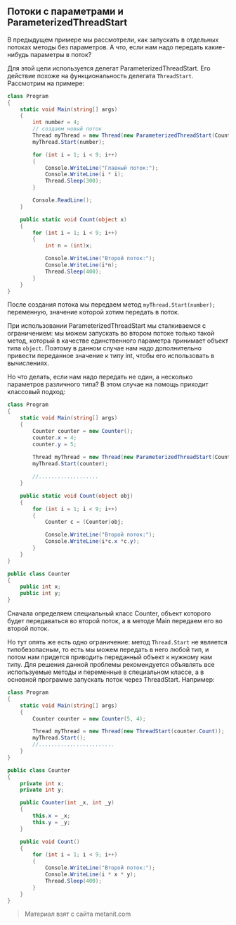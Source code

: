 ## Потоки с параметрами и ParameterizedThreadStart

В предыдущем примере мы рассмотрели, как запускать в отдельных потоках методы без параметров. А что, если нам надо передать какие-нибудь параметры в поток?

Для этой цели используется делегат ParameterizedThreadStart. Его действие похоже на функциональность делегата `ThreadStart`. Рассмотрим на примере:

```cs
class Program
{
    static void Main(string[] args)
    {
        int number = 4;
        // создаем новый поток
        Thread myThread = new Thread(new ParameterizedThreadStart(Count));
        myThread.Start(number); 

        for (int i = 1; i < 9; i++)
        {
            Console.WriteLine("Главный поток:");
            Console.WriteLine(i * i);
            Thread.Sleep(300);
        }

        Console.ReadLine();
    }

    public static void Count(object x)
    {
        for (int i = 1; i < 9; i++)
        {
            int n = (int)x;

            Console.WriteLine("Второй поток:");
            Console.WriteLine(i*n);
            Thread.Sleep(400);
        }
    }
}
```

После создания потока мы передаем метод `myThread.Start(number);` переменную, значение которой хотим передать в поток.

При использовании ParameterizedThreadStart мы сталкиваемся с ограничением: мы можем запускать во втором потоке только такой метод, который в качестве единственного параметра принимает объект типа `object`. Поэтому в данном случае нам надо дополнительно привести переданное значение к типу int, чтобы его использовать в вычислениях.

Но что делать, если нам надо передать не один, а несколько параметров различного типа? В этом случае на помощь приходит классовый подход:

```cs
class Program
{
    static void Main(string[] args)
    {
        Counter counter = new Counter();
        counter.x = 4;
        counter.y = 5;
           
        Thread myThread = new Thread(new ParameterizedThreadStart(Count));
        myThread.Start(counter); 

        //...................
    }

    public static void Count(object obj)
    {
        for (int i = 1; i < 9; i++)
        {
            Counter c = (Counter)obj;

            Console.WriteLine("Второй поток:");
            Console.WriteLine(i*c.x *c.y);
        }
    }
}

public class Counter
{
    public int x;
    public int y;
}
```

Сначала определяем специальный класс Counter, объект которого будет передаваться во второй поток, а в методе Main передаем его во второй поток.

Но тут опять же есть одно ограничение: метод `Thread.Start` не является типобезопасным, то есть мы можем передать в него любой тип, и потом нам придется приводить переданный объект к нужному нам типу. Для решения данной проблемы рекомендуется объявлять все используемые методы и переменные в специальном классе, а в основной программе запускать поток через ThreadStart. Например:

```cs
class Program
{
    static void Main(string[] args)
    {
        Counter counter = new Counter(5, 4);

        Thread myThread = new Thread(new ThreadStart(counter.Count));
        myThread.Start(); 
        //........................
    }  
}

public class Counter
{
    private int x;
    private int y;

    public Counter(int _x, int _y)
    {
        this.x = _x;
        this.y = _y;
    }

    public void Count()
    {
        for (int i = 1; i < 9; i++)
        {
            Console.WriteLine("Второй поток:");
            Console.WriteLine(i * x * y);
            Thread.Sleep(400);
        }
    }
}
```


> Материал взят с сайта metanit.com
